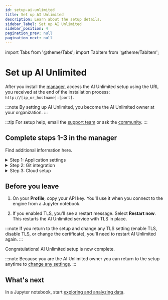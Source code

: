 ```yaml
---
id: setup-ai-unlimited
title: Set up AI Unlimited
description: Learn about the setup details.
sidebar_label: Set up AI Unlimited
sidebar_position: 4
pagination_prev: null
pagination_next: null
---
```


import Tabs from '@theme/Tabs';
import TabItem from '@theme/TabItem';

# Set up AI Unlimited

After you install the [manager](../glossary.md#ai-unlimited-manager), access the AI Unlimited setup using the URL you received at the end of the installation process: `http://[ip_or_hostname]:[port]`. 

:::note
By setting up AI Unlimited, you become the AI Unlimited owner at your organization.
:::

:::tip
For setup help, email the <a href="mailto:aiunlimited.support@Teradata.com">support team</a> or ask the [community](https://support.teradata.com/community?id=community_forum&sys_id=b0aba91597c329d0e6d2bd8c1253affa).
:::

<a id="setup-fields"></a>	
## Complete steps 1-3 in the manager

Find additional information here.

<details>

<summary>Step 1: Application settings</summary>

**TLS**

Use [Transport Layer Security (TLS)](../glossary.md#transport-layer-security) to secure connections to the AI Unlimited service and safeguard your data in transit.

**Certificates**

Provide a certificate issued by a trusted Certificate Authority (CA), and the key.

</details>

<details>

<summary>Step 2: Git integration</summary>

**OAuth app**

An OAuth app allows a user to grant access to their account on one website or service to their account on another, without sharing their password. 

AI Unlimited uses your [OAuth app](./create-oauth-app.md) to authorize access to your GitLab or GitHub account. This allows AI Unlimited to store user and project information there. 

GitLab or GitHub uses the authorization callback URL, after authenticating a user, to redirect back to the manager. 

Selecting **Authenticate**, and signing in, establishes this access and returns you to the setup. 

:::warning
To allow the authentication window to appear, make sure that in your browser settings popups are enabled for the manager site.
:::

<Tabs>
<TabItem value="gitlab" label="GitLab">

**Group access**

Two groups in your GitLab account can help with access control and project repository management. 

Members of the **Authorizing group** can sign in to the AI Unlimited manager with their GitLab credentials and authenticate themselves. If you leave this field blank, only you, the admin user, can sign in and authenticate yourself. No other user will be able to sign in to the manager.

The **Repository group** is the group in which all AI Unlimited project repositories are stored. If you leave this field blank, projects are stored in your personal GitLab space.

</TabItem>

<TabItem value="github" label="GitHub">

**Organization access**

Two organizations in your GitHub account can help with access control and project repository management. 

Members of the **Authorizing organization** can sign in to the AI Unlimited manager with their GitHub credentials and authenticate themselves. If you leave this field blank, only you, the admin user, can sign in and authenticate yourself. No other user will be able to sign in to the manager.

The **Repository organization** is the organization in which all AI Unlimited project repositories are stored. If you leave this field blank, projects are stored in your personal GitHub space.

</TabItem>
</Tabs>

</details>


<details>

<summary>Step 3: Cloud setup</summary>

Some of these fields are for default values. Later, when you deploy the engine from a Jupyter notebook, you can specify values, different from the defaults, for that deployment.

<Tabs>
<TabItem value="aws1" label="AWS">

**IAM role**

If AI Unlimited creates the IAM role for the engine, it creates it for the AWS [cluster](../glossary.md#cluster) that deploys the engine&mdash;each time you deploy the engine. If [your organization creates the role](../resources/aws-requirements.md#provide-roles-created-by-your-organization) for the engine, it must be broad enough to include all the clusters that might deploy the engine.

**Inbound security: Security groups**

If you deploy the engine in the same Virtual Private Cloud as AI Unlimited, include the AI Unlimited security group to ensure that AI Unlimited can communicate with the engine.

**Inbound security: Permissions boundary ARNs**

For example, arn:aws:iam::123456789012:policy/ExamplePermissionsBoundary.

</TabItem>

<TabItem value="azure" label="Azure">

**Network resource group**

The name can include only alphanumeric, underscore, parentheses, hyphen, and period (except at the end) characters, and Unicode for those characters.

**Virtual network**

The name must begin with a letter or number, and end with a letter, number, or underscore. It can contain only letters, numbers, underscores, periods, and hyphens.

**Subnet**

The name must begin with a letter or number, and end with a letter, number, or underscore. It can contain only letters, numbers, underscores, periods, and hyphens.

**Key vault resource group**

The name can include only alphanumeric, underscore, parentheses, hyphen, and period (except at the end) characters, and Unicode for those characters.

**Key vault**

The name must have 3-24 alphanumeric characters. It must begin with a letter, end with a letter or number, and not contain consecutive hyphens.

**Inbound security: Application security group names**

If you deploy the engine in the same Virtual Private Cloud as AI Unlimited, include the AI Unlimited application security group to ensure that AI Unlimited can communicate with the engine.

</TabItem>
</Tabs>

**Network type: Public** or **Private** 

This refers to how AI Unlimited should communicate with the engine. The engine might have a public IP address, a private IP address, or both. Indicate the type of IP address to which AI Unlimited should connect.

</details>


## Before you leave

1. On your **Profile**, copy your API key.
    You'll use it when you connect to the engine from a Jupyter notebook.

2. If you enabled TLS, you'll see a restart message. Select **Restart now**. This restarts the AI Unlimited service with TLS in place. 

:::note
If you return to the setup and change any TLS setting (enable TLS, disable TLS, or change the certificate), you'll need to restart AI Unlimited again.
:::

Congratulations! AI Unlimited setup is now complete.


:::note
Because you are the AI Unlimited owner you can return to the setup anytime to [change any settings](../manage-ai-unlimited/change-settings.md). 
:::


## What's next

In a Jupyter notebook, start [exploring and analyzing data](../explore-and-analyze-data/index.md).













 







